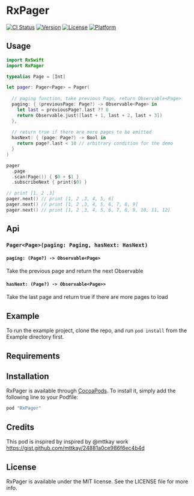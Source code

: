 # RxPager

[![CI Status](http://img.shields.io/travis/pgherveou/RxPager.svg?style=flat)](https://travis-ci.org/pgherveou/RxPager)
[![Version](https://img.shields.io/cocoapods/v/RxPager.svg?style=flat)](http://cocoapods.org/pods/RxPager)
[![License](https://img.shields.io/cocoapods/l/RxPager.svg?style=flat)](http://cocoapods.org/pods/RxPager)
[![Platform](https://img.shields.io/cocoapods/p/RxPager.svg?style=flat)](http://cocoapods.org/pods/RxPager)

## Usage

```swift
import RxSwift
import RxPager

typealias Page = [Int]

let pager: Pager<Page> = Pager(
  
  // paging function, take previous Page, return Observable<Page>
  paging: { (previousPage: Page?) -> Observable<Page> in
    let last = previousPage?.last ?? 0
    return Observable.just([last + 1, last + 2, last + 3])
  },
  
  // return true if there are more pages to be emitted
  hasNext: { (page: Page?) -> Bool in
    return page?.last < 10 // arbitrary condition for the demo
  }
)

pager
  .page
  .scan(Page()) { $0 + $1 }
  .subscribeNext { print($0) } 

// print [1, 2 ,3]
pager.next() // print [1, 2 ,3, 4, 5, 6]
pager.next() // print [1, 2 ,3, 4, 5, 6, 7, 8, 9]
pager.next() // print [1, 2 ,3, 4, 5, 6, 7, 8, 9, 10, 11, 12]

```

## Api

### `Pager<Page>(paging: Paging, hasNext: HasNext)`
#### `paging: (Page?) -> Observable<Page>`
Take the previous page and return the next Observable<Page>

#### `hasNext: (Page?) -> Observable<Page>>`
Take the last page and return true if there are more pages to load

## Example

To run the example project, clone the repo, and run `pod install` from the Example directory first.

## Requirements

## Installation

RxPager is available through [CocoaPods](http://cocoapods.org). To install
it, simply add the following line to your Podfile:

```ruby
pod "RxPager"
```

## Credits
This pod is inspired by inspired by @mttkay work https://gist.github.com/mttkay/24881a0ce986f6ec4b4d

## License

RxPager is available under the MIT license. See the LICENSE file for more info.
